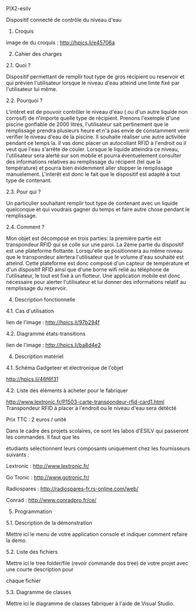 PIX2-esilv

Dispositif connecté de contrôle du niveau d'eau 

 

1. Croquis

image de du croquis : http://hpics.li/e45706a

 

2. Cahier des charges 

2.1. Quoi ? 

Dispositif permettant de remplir tout type de gros récipient ou reservoir et qui prévien l'utilisateur lorsque le niveau d'eau atteind une limte fixé par l'utilisateur lui même.
 

2.2. Pourquoi ? 

L'intêret est de pouvoir contrôler le niveau d'eau ( ou d'un autre liquide non corrosif) de n'importe quelle type de récipient. Prenons l'exemple d'une piscine gonflable 
de 2000 litres, l'utilisateur sait pertinement que le remplissage prendra plusieurs heure et n'a pas envie de constamment venir verifier le niveau d'eau de la piscine. Il
souhaite réaliser une autre activitée pendant ce temps la.
Il vas donc placer un autocollant RFID à l'endroit ou il veut que l'eau s'arrête de couler. Lorsque le liquide atteindra ce niveau, l'utilisateur sera alerté sur son mobile et pourra éventuelement consulter des informations relatives au remplissage du récipent (tel que la température) et pourra bien évidemment aller stopper 
le remplissage manuelement. 
L'interêt est donc le fait que le dispositif est adapté à tout type de contenant.

 

2.3. Pour qui ? 

Un particulier souhaitant remplir tout type de contenant avec un liquide quelconque et qui voudrais gagner du temps et faire autre chose pendant le remplissage. 

 

2.4. Comment ? 

Mon objet est décomposé en trois parties: 
la première partie est transpondeur RFID qui se colle sur une paroi.
La 2ème partie du dispositif est une plateforme flottante. Lorsqu'elle se positionnera au même niveau que le transpondeur alertera l'utilisateur que le volume d'eau souhaité est atteind.
Cette plateforme est donc composé d'un capteur de température et d'un dispositif RFID ainsi que d'une borne wifi relié au téléphone de l'utilisateur, le tout est fixé à un flotteur.
Une application mobile est donc nécessaire pour alerter l'utilisateur et lui donner des informations relatif au remplissage du reservoir.

 

4. Description fonctionnelle 

4.1. Cas d'utilisation 

 lien de l'image : http://hpics.li/97b294f


4.2. Diagramme états-transitions 

 lien de l'image : http://hpics.li/ba8d4e2

4. Description matériel 

4.1. Schéma Gadgeteer et électronique de l'objet 

http://hpics.li/46f6f31

 

4.2. Liste des éléments à acheter pour le fabriquer 

http://www.lextronic.fr/P1503-carte-transpondeur-rfid-card1.html  Transpondeur RFID à placer à l'endroit ou le niveau d'eau
sera détécté

Prix TTC : 2 euros / unité
 

Dans le cadre des projets scolaires, ce sont les labos d'ESILV qui passeront les commandes. Il faut que les 

étudiants sélectionnent leurs composants uniquement chez les fournisseurs suivants : 

Lextronic : http://www.lextronic.fr/ 

Go Tronic : http://www.gotronic.fr/ 

Radiospares : http://radiospares-fr.rs-online.com/web/ 

Conrad : http://www.conradpro.fr/ce/ 

 

5. Programmation 

5.1. Description de la démonstration 

Mettre ici le menu de votre application console et indiquer comment refaire la demo. 

 

5.2. Liste des fichiers 

Mettre ici le tree folder/file (revoir commande dos tree) de votre projet avec une courte description pour 

chaque fichier 

 

5.3. Diagramme de classes 

Mettre ici le diagramme de classes fabriquer à l'aide de Visual Studio.
